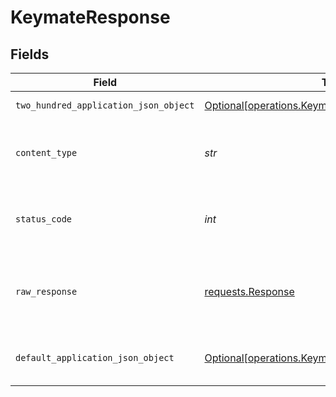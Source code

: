 # KeymateResponse


## Fields

| Field                                                                                                      | Type                                                                                                       | Required                                                                                                   | Description                                                                                                |
| ---------------------------------------------------------------------------------------------------------- | ---------------------------------------------------------------------------------------------------------- | ---------------------------------------------------------------------------------------------------------- | ---------------------------------------------------------------------------------------------------------- |
| `two_hundred_application_json_object`                                                                      | [Optional[operations.KeymateResponseBody]](../../models/operations/keymateresponsebody.md)                 | :heavy_minus_sign:                                                                                         | Successful operation                                                                                       |
| `content_type`                                                                                             | *str*                                                                                                      | :heavy_check_mark:                                                                                         | HTTP response content type for this operation                                                              |
| `status_code`                                                                                              | *int*                                                                                                      | :heavy_check_mark:                                                                                         | HTTP response status code for this operation                                                               |
| `raw_response`                                                                                             | [requests.Response](https://requests.readthedocs.io/en/latest/api/#requests.Response)                      | :heavy_check_mark:                                                                                         | Raw HTTP response; suitable for custom response parsing                                                    |
| `default_application_json_object`                                                                          | [Optional[operations.KeymateResponseResponseBody]](../../models/operations/keymateresponseresponsebody.md) | :heavy_minus_sign:                                                                                         | Error fetching search results                                                                              |